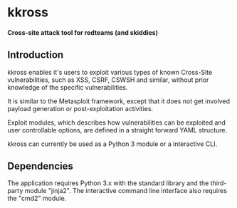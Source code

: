 # kkross
#### Cross-site attack tool for redteams (and skiddies)


## Introduction
kkross enables it's users to exploit various types of known Cross-Site vulnerabilities,
such as XSS, CSRF, CSWSH and similar, without prior knowledge of the specific vulnerabilities. 

It is similar to the Metasploit framework,
except that it does not get involved payload generation or post-exploitation activities.

Exploit modules, which describes how vulnerabilities can be exploited and user controllable options,
are defined in a straight forward YAML structure.

kkross can currently be used as a Python 3 module or a interactive CLI.  


## Dependencies
The application requires Python 3.x with the standard library and the third-party module "jinja2".
The interactive command line interface also requires the "cmd2" module.
